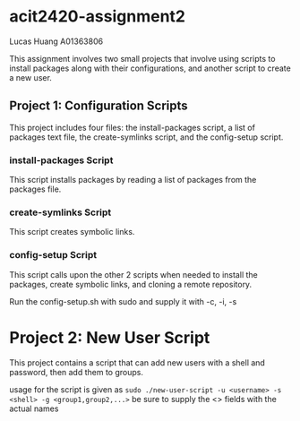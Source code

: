 # acit2420-assignment2
Lucas Huang A01363806

This assignment involves two small projects that involve using scripts to install packages along with their configurations, and another script to create a new user.

## Project 1: Configuration Scripts

This project includes four files: the install-packages script, a list of packages text file, the create-symlinks script, and the config-setup script. 

### install-packages Script
This script installs packages by reading a list of packages from the packages file.

### create-symlinks Script
This script creates symbolic links. 

### config-setup Script
This script calls upon the other 2 scripts when needed to install the packages, create symbolic links, and cloning a remote repository.

Run the config-setup.sh with sudo and supply it with -c, -i, -s

# Project 2: New User Script
This project contains a script that can add new users with a shell and password, then add them to groups.

usage for the script is given as ```sudo ./new-user-script -u <username> -s <shell> -g <group1,group2,...>``` 
be sure to supply the <> fields with the actual names


